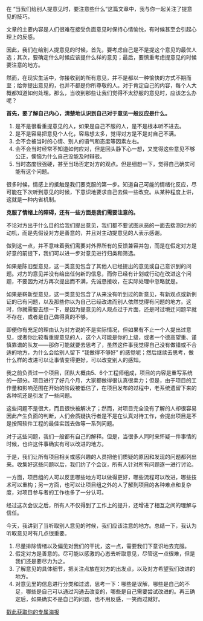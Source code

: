 在 “当我们给别人提意见时，要注意些什么”这篇文章中，我与你一起关注了提意见的技巧。

文章的主要内容是人们很难在接受负面意见时保持心情愉悦，有时候甚至会引起心理上的反感。

因此，我们在给别人提意见的时候，首先，要考虑自己是不是提这个意见的最优人选；其次，要确定什么时候应该提什么样的意见；最后，要慎重考虑提意见的时候要注意的地方。

然而，在现实生活中，你接收到的所有意见，并不是都以一种愉快的方式不期而至；给你提出意见的，也并不都是你所尊敬的人。对于肯定自己的内容，每个人大概都知道如何处理。那么，当收到那些让我们觉得不太舒服的意见时，应该怎么办呢？

**首先，要了解自己内心，清楚地认识到自己对于意见一般反应是什么。**

1. 是不是很看重提意见的人，如果是自己不服的人，是不是根本听不进去。
2. 是不是容易把意见个人化，容易想太多，觉得对方是不是对自己不满。
3. 会不会被当时的心情、别人的语气和态度等因素左右。
4. 会不会当时经常不知道如何应对，但是回头静下心一想，又觉得这些意见不够公正，懊恼为什么自己没能及时辩驳。
5. 当时态度很强硬，甚至当场否定对方的观点。但是细想一下，觉得自己确实可能有这个问题。

很多时候，情感上的抵触是我们要克服的第一步。知道自己可能的情绪化反应，尽可能在下次听到意见的时候，下意识地要求自己去做一些改变。从某种程度上讲，这就是一种内省机制。

**克服了情绪上的障碍，还有一些方面是我们需要注意的。**

不论对方出于什么目的给我们提出意见，我们都不要试图从恶的一面去揣测对方的动机，而是先假设对方是善意的，并且对主动提意见的人表示感谢。

做到这一点，并不意味着我们需要对外界所有的反馈兼容并包，而是在假定对方是好意的前提下，我们可以进一步对意见进行归类和筛选。

如果是陈旧型意见，这一类意见包含了其他人已经提出的意见或自己意识到的问题。对方的意见并没有给出任何新的信息，而你已经有计划或行动在改进这个问题，不要因为对方再次提出而不满，先诚恳接收，在实际处理中忽略就是。

如果是崭新型意见，这一类意见包含了从来没有听到过的新意见，有新观点或新例证的已有问题，以及那些你以为自己已经改进而别人依然觉得有问题的地方。这时，你就需要去想一下，是因为提意见的人观点过于片面，还是时过境迁问题早就不存在，或者是自己做得真的不够。

即便你有充足的理由认为对方说的不是实际情况，但如果有不止一个人提出过意见，或者你比较看重提意见的人，这个人可能是你的上级，或者一个德高望重、谨慎靠谱的队友——那你可能就要去思考了，虽然这件事我觉得自己没有做错或不合适的地方，为什么会给别人留下 “我做得不够好” 的感觉呢；然后继续去思考，做什么样的改进可以让事情变得更好，可以改变别人的感知。

我之前负责过一个项目，团队大概由5、6个工程师组成，项目的内容是重写系统的一部分。项目进行了好几个月，大家都做得很认真很卖力；但是，由于项目的工作量和影响范围在开始的阶段被低估了，在项目发布的过程中，老系统遗留下来的各种坑还是引发了一些问题。

这些问题不是很大，而且很快被解决了；然而，对项目完全没有了解的人却很容易因此产生负面的判断，人们会质疑执行者是不是在认真对待工作，会提出项目是不是按照软件工程的最佳实践去做等一系列问题。

对于这些问题，我们一般都有自己的解释。但是，当很多人同时来怀疑一件事情的时候，也许这件事确实有可以改进的地方。

于是，我们让所有项目相关或感兴趣的人员把他们质疑的原因和发现的问题都列出来。收集好这些问题以后，我们约了个会议，所有人针对所有问题逐一进行讨论。

一方面，项目组的人可以反思哪些地方可以做得更好，哪些流程可以改进，哪些技术可以重构；另一方面，也可以让项目组之外的人了解到项目的各种难点和复杂度，对项目参与者的工作也多了一分认可。

经过这次会议之后，所有人不仅得到了工作上的提升，还增进了相互之间的理解与信任。

今天，我讲到了当听取别人意见的时候，我们应该注意的地方。总结一下，我认为听取意见时有几点很重要。

1. 尽量排除情绪以及偏见对我们的干扰，这一点，需要我们下意识地去克服。
2. 假定对方是善意的。尽可能以感激的心态去听取意见，尽管这一点很难，但是我们还是要尽力为之。
3. 了解意见的具体细节，把关注点放在对方的出发点，以及对方希望我们改进的地方。
4. 对意见里的信息进行分类和过滤，思考一下：哪些是误解，哪些是自己的不足，哪些是自己可以通过沟通去改变的，哪些是自己需要尝试改进的。再三确定后，如果确实不是自己的问题，也不用反感，一笑而过就好。

[戳此获取你的专属海报](https://time.geekbang.org/activity/sale-poster?utm_source=app&utm_medium=zhuyun-article&utm_campaign=zhuyun-saleposter&utm_content=zhuyun0416)